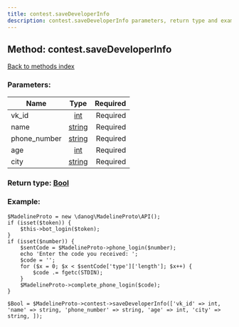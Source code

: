 ```yaml
---
title: contest.saveDeveloperInfo
description: contest.saveDeveloperInfo parameters, return type and example
---
```

## Method: contest.saveDeveloperInfo  
[Back to methods index](index.md)


### Parameters:

| Name     |    Type       | Required |
|----------|:-------------:|---------:|
|vk\_id|[int](../types/int.md) | Required|
|name|[string](../types/string.md) | Required|
|phone\_number|[string](../types/string.md) | Required|
|age|[int](../types/int.md) | Required|
|city|[string](../types/string.md) | Required|


### Return type: [Bool](../types/Bool.md)

### Example:


```
$MadelineProto = new \danog\MadelineProto\API();
if (isset($token)) {
    $this->bot_login($token);
}
if (isset($number)) {
    $sentCode = $MadelineProto->phone_login($number);
    echo 'Enter the code you received: ';
    $code = '';
    for ($x = 0; $x < $sentCode['type']['length']; $x++) {
        $code .= fgetc(STDIN);
    }
    $MadelineProto->complete_phone_login($code);
}

$Bool = $MadelineProto->contest->saveDeveloperInfo(['vk_id' => int, 'name' => string, 'phone_number' => string, 'age' => int, 'city' => string, ]);
```